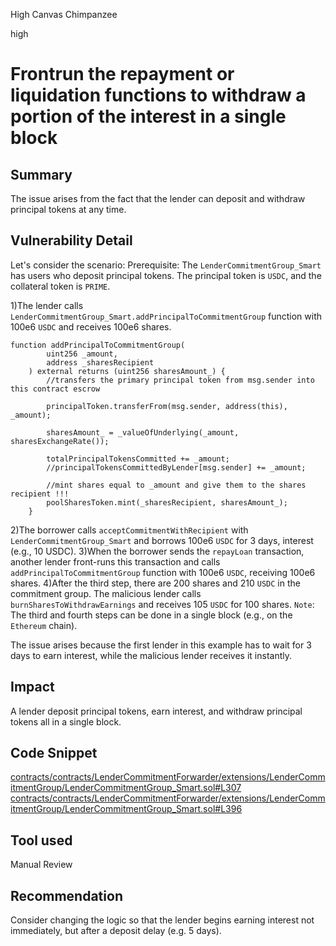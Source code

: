High Canvas Chimpanzee

high

# Frontrun the repayment or liquidation functions to withdraw a portion of the interest in a single block

## Summary
The issue arises from the fact that the lender can deposit and withdraw principal tokens at any time.

## Vulnerability Detail
Let's consider the scenario:
Prerequisite: The `LenderCommitmentGroup_Smart` has users who deposit principal tokens. The principal token is `USDC`, and the collateral token is `PRIME`.

1)The lender calls `LenderCommitmentGroup_Smart.addPrincipalToCommitmentGroup` function with 100e6 `USDC` and receives 100e6 shares.
```solidity
function addPrincipalToCommitmentGroup(
        uint256 _amount,
        address _sharesRecipient
    ) external returns (uint256 sharesAmount_) {
        //transfers the primary principal token from msg.sender into this contract escrow

        principalToken.transferFrom(msg.sender, address(this), _amount);

        sharesAmount_ = _valueOfUnderlying(_amount, sharesExchangeRate());

        totalPrincipalTokensCommitted += _amount;
        //principalTokensCommittedByLender[msg.sender] += _amount;

        //mint shares equal to _amount and give them to the shares recipient !!!
        poolSharesToken.mint(_sharesRecipient, sharesAmount_);
    }
```
2)The borrower calls `acceptCommitmentWithRecipient` with `LenderCommitmentGroup_Smart` and borrows 100e6 `USDC` for 3 days,  interest (e.g., 10 USDC).
3)When the borrower sends the `repayLoan` transaction, another lender front-runs this transaction and calls `addPrincipalToCommitmentGroup` function with 100e6 `USDC`, receiving 100e6 shares.
4)After the third step, there are 200 shares and 210 `USDC` in the commitment group. The malicious lender calls `burnSharesToWithdrawEarnings` and receives 105 `USDC` for 100 shares.
`Note`: The third and fourth steps can be done in a single block (e.g., on the `Ethereum` chain).

The issue arises because the first lender in this example has to wait for 3 days to earn interest, while the malicious lender receives it instantly.

## Impact
A lender deposit principal tokens, earn interest, and withdraw principal tokens all in a single block.

## Code Snippet
[contracts/contracts/LenderCommitmentForwarder/extensions/LenderCommitmentGroup/LenderCommitmentGroup_Smart.sol#L307](https://github.com/sherlock-audit/2024-04-teller-finance/blob/main/teller-protocol-v2-audit-2024/packages/contracts/contracts/LenderCommitmentForwarder/extensions/LenderCommitmentGroup/LenderCommitmentGroup_Smart.sol#L307)
[contracts/contracts/LenderCommitmentForwarder/extensions/LenderCommitmentGroup/LenderCommitmentGroup_Smart.sol#L396](https://github.com/sherlock-audit/2024-04-teller-finance/blob/main/teller-protocol-v2-audit-2024/packages/contracts/contracts/LenderCommitmentForwarder/extensions/LenderCommitmentGroup/LenderCommitmentGroup_Smart.sol#L396)

## Tool used

Manual Review

## Recommendation
Consider changing the logic so that the lender begins earning interest not immediately, but after a deposit delay (e.g. 5 days).

